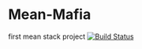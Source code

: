 # Mean-Mafia
first mean stack project 
[![Build Status](https://travis-ci.org/tecknork/Mean-Mafia.svg?branch=master)](https://travis-ci.org/tecknork/Mean-Mafia)
